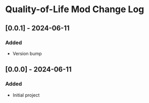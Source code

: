# Quality-of-Life Mod Change Log

## [0.0.1] - 2024-06-11

### Added

- Version bump

## [0.0.0] - 2024-06-11

### Added

- Initial project

